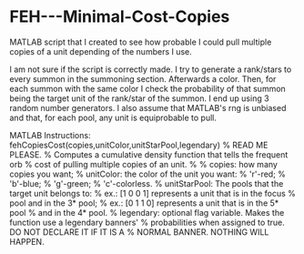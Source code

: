 # FEH---Minimal-Cost-Copies
MATLAB script that I created to see how probable I could pull multiple copies of a unit depending of the numbers I use.

I am not sure if the script is correctly made. I try to generate a rank/stars to every summon in the summoning section. Afterwards a color. Then, for each summon with the same color I check the probability of that summon being the target unit of the rank/star of the summon. I end up using 3 random number generators. I also assume that MATLAB's rng is unbiased and that, for each pool, any unit is equiprobable to pull.

MATLAB Instructions:
fehCopiesCost(copies,unitColor,unitStarPool,legendary)
%      READ ME PLEASE.
%      Computes a cumulative density function that tells the frequent orb
%      cost of pulling multiple copies of an unit.
%
%      copies: how many copies you want;
%      unitColor: the color of the unit you want:
%                   'r'-red;
%                   'b'-blue;
%                   'g'-green;
%                   'c'-colorless.
%      unitStarPool: The pools that the target unit belongs to:
%                   ex.: [1 0 0 1] represents a unit that is in the focus
%                   pool and in the 3* pool;
%                   ex.: [0 1 1 0] represents a unit that is in the 5* pool
%                   and in the 4* pool.
%       legendary:  optional flag variable. Makes the function use a legendary banners'
%                   probabilities when assigned to true. DO NOT DECLARE IT IF IT IS A
%                   NORMAL BANNER. NOTHING WILL HAPPEN.

